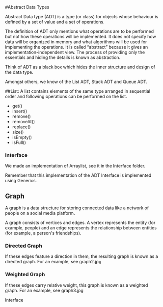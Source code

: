#Abstract Data Types

Abstract Data type (ADT) is a type (or class) for objects whose behaviour is defined by a set of value and a set of operations.

The definition of ADT only mentions what operations are to be performed but not how these operations will be implemented. 
It does not specify how data will be organized in memory and what algorithms will be used for implementing the operations. 
It is called “abstract” because it gives an implementation-independent view. 
The process of providing only the essentials and hiding the details is known as abstraction.

Think of ADT as a black box which hides the inner structure and design of the data type.

Amongst others, we know of the List ADT, Stack ADT and Queue ADT.

##List:
A list contains elements of the same type arranged in sequential order and following operations can be performed on the list.

-   get()
-   insert()
-   remove()
-   removeAt()
-   replace()
-   size()
-   isEmpty()
-   isFull()

### Interface

We made an implementation of Arraylist, see it in the Interface folder.

Remember that this implementation of the ADT Interface is implemented using Generics.


## Graph
A graph is a data structure for storing connected data like a network of people on a social media platform.

A graph consists of vertices and edges. A vertex represents the entity (for example, people) 
and an edge represents the relationship between entities (for example, a person's friendships).

### Directed Graph

If these edges feature a direction in them, the resulting graph is known as a directed graph.
For an example, see graph2.jpg

### Weighted Graph
If these edges carry relative weight, this graph is known as a weighted graph.
For an example, see graph3.jpg


Interface
